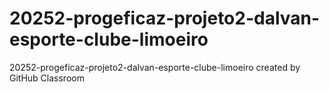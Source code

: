 # 20252-progeficaz-projeto2-dalvan-esporte-clube-limoeiro
20252-progeficaz-projeto2-dalvan-esporte-clube-limoeiro created by GitHub Classroom
